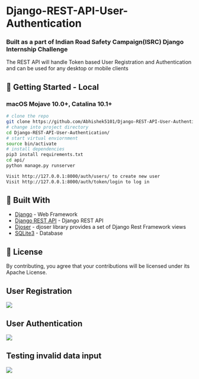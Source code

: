 # Django-REST-API-User-Authentication

### Built as a part of Indian Road Safety Campaign(ISRC) Django Internship Challenge
The REST API will handle Token based User Registration and Authentication and can be used
for any desktop or mobile clients

## 🚀 Getting Started - Local

### macOS Mojave 10.0+, Catalina 10.1+

```bash
# clone the repo
git clone https://github.com/Abhishek5101/Django-REST-API-User-Authentication
# change into project directory
cd Django-REST-API-User-Authentication/
# start virtual enviornment
source bin/activate
# install dependencies
pip3 install requirements.txt
cd api/
python manage.py runserver

Visit http://127.0.0.1:8000/auth/users/ to create new user
Visit http://127.0.0.1:8000/auth/token/login to log in
```

## :hammer: Built With

-   [Django](https://www.djangoproject.com/) - Web Framework
-   [Django REST API](https://www.django-rest-framework.org/) - Django REST API
-   [Djoser](https://pypi.org/project/djoser/) - djoser library provides a set of Django Rest Framework views
-   [SQLite3](https://sqlite.org/index.html) - Database


## 📝 License

By contributing, you agree that your contributions will be licensed under its Apache License.



## User Registration
![](user_registration.gif)

## User Authentication 
![](user_login.gif)

## Testing invalid data input
![](checking_data.gif)
